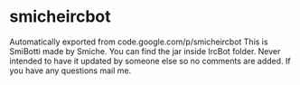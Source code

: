 # smicheircbot
Automatically exported from code.google.com/p/smicheircbot
This is SmiBotti made by Smiche.
You can find the jar inside IrcBot folder.
Never intended to have it updated by someone else so no comments are added.
If you have any questions mail me.
